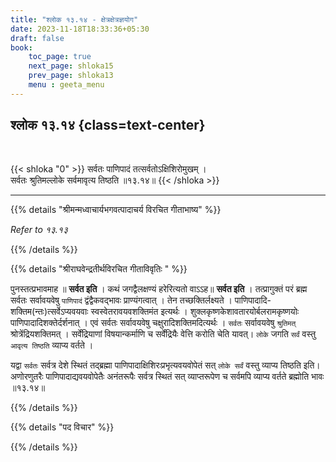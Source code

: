 ```yaml
---
title: "श्लोक १३.१४ - क्षेत्रक्षेत्रज्ञयोग"
date: 2023-11-18T18:33:36+05:30
draft: false
book:
    toc_page: true
    next_page: shloka15
    prev_page: shloka13
    menu : geeta_menu
---
```



## श्लोक १३.१४ {class=text-center}

<br/>

{{< shloka  "0"  >}}
सर्वतः पाणिपादं तत्सर्वतोऽक्षिशिरोमुखम् ।   
सर्वतः श्रुतिमल्लोके सर्वमावृत्य तिष्ठति ॥१३.१४॥
{{< /shloka >}}

---


{{% details "श्रीमन्मध्वाचार्यभगवत्पादाचर्य विरचित  गीताभाष्य" %}}

*Refer to १३.१३*

{{% /details %}}



{{% details "श्रीराघवेन्द्रतीर्थविरचित गीताविवृतिः " %}}

पुनस्तत्प्रभावमाह ॥ **सर्वत इति** । 
कथं जगद्वैलक्षण्यं हरेरित्यतो
वाऽऽह॥ **सर्वत इति** । तत्प्रागुक्तं परं ब्रह्म सर्वतः 
सर्वावयवेषु `पाणिपादं` द्वंद्वैकवद्भावः 
प्राण्यंगत्वात्‌ ।  तेन तच्छक्तिर्लक्ष्यते । 
पाणिपादादि- शक्तिम(न्तः)त्सर्वेऽप्यवयवाः 
स्वस्वेतरावयवशक्तिमंत इत्यर्थः । 
शुक्लकृष्णकेशावतारयोर्बलरामकृष्णयोः 
पाणिपादादिशक्तेर्दर्शनात्‌ । एवं सर्वतः 
सर्वावयवेषु चक्षुरादिशक्तिमदित्यर्थः । 
`सर्वतः` सर्वावयवेषु `श्रुतिमत्` 
श्रोत्रेंद्रियशक्तिमत्‌ । 
सर्वेंद्रियाणां विषयान्कर्माणि च सर्वेंद्रियैः वेत्ति 
करोति चेति यावत्‌। `लोके` जगति `सर्वं` वस्तु 
`आवृत्य तिष्ठति`  व्याप्य वर्तते ।   

यद्वा `सर्वतः` सर्वत्र देशे स्थितं तद्ब्रह्मा
पाणिपादाक्षिशिरःप्रभृत्यवयवोपेतं सत्‌ `लोके सर्वं` 
वस्तु  व्याप्य तिष्ठति इति। 
अणोरणुतरैः पाणिपादाद्यवयवोपेतैः अनंतरूपैः सर्वत्र 
स्थितं सत्‌ व्याप्तरूपेण च सर्वमपि व्याप्य वर्तते 
ब्रह्मोति भावः ॥१३.१४॥

{{% /details %}}


{{% details "पद विचार" %}}


{{% /details %}}
